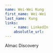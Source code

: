 ```yaml
---
name: Wei-Wei Kung
first_name: Wei-Wei
last_name: Kung
links:
	- name: LinkedIn
	absolutle_url:
---
```

Almac Discovery
